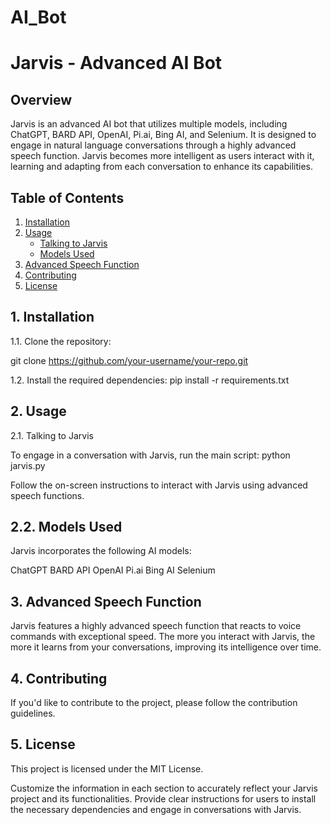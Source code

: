 # AI_Bot

# Jarvis - Advanced AI Bot

## Overview

Jarvis is an advanced AI bot that utilizes multiple models, including ChatGPT, BARD API, OpenAI, Pi.ai, Bing AI, and Selenium. It is designed to engage in natural language conversations through a highly advanced speech function. Jarvis becomes more intelligent as users interact with it, learning and adapting from each conversation to enhance its capabilities.

## Table of Contents

1. [Installation](#1-installation)
2. [Usage](#2-usage)
   - [Talking to Jarvis](#21-talking-to-jarvis)
   - [Models Used](#22-models-used)
3. [Advanced Speech Function](#3-advanced-speech-function)
4. [Contributing](#4-contributing)
5. [License](#5-license)

## 1. Installation

1.1. Clone the repository:


git clone https://github.com/your-username/your-repo.git

1.2. Install the required dependencies:
pip install -r requirements.txt


## 2. Usage
2.1. Talking to Jarvis

To engage in a conversation with Jarvis, run the main script:
python jarvis.py

Follow the on-screen instructions to interact with Jarvis using advanced speech functions.

## 2.2. Models Used
Jarvis incorporates the following AI models:

ChatGPT
BARD API
OpenAI
Pi.ai
Bing AI
Selenium

## 3. Advanced Speech Function
Jarvis features a highly advanced speech function that reacts to voice commands with exceptional speed. The more you interact with Jarvis, the more it learns from your conversations, improving its intelligence over time.

## 4. Contributing
If you'd like to contribute to the project, please follow the contribution guidelines.

## 5. License
This project is licensed under the MIT License.

Customize the information in each section to accurately reflect your Jarvis project and its functionalities. Provide clear instructions for users to install the necessary dependencies and engage in conversations with Jarvis.

